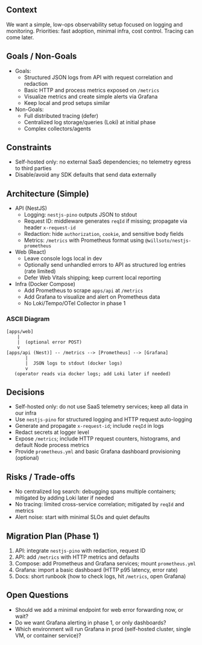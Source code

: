 ## Context

We want a simple, low-ops observability setup focused on logging and monitoring. Priorities: fast adoption, minimal infra, cost control. Tracing can come later.

## Goals / Non-Goals

- Goals:
  - Structured JSON logs from API with request correlation and redaction
  - Basic HTTP and process metrics exposed on `/metrics`
  - Visualize metrics and create simple alerts via Grafana
  - Keep local and prod setups similar
- Non-Goals:
  - Full distributed tracing (defer)
  - Centralized log storage/queries (Loki) at initial phase
  - Complex collectors/agents

## Constraints

- Self-hosted only: no external SaaS dependencies; no telemetry egress to third parties
- Disable/avoid any SDK defaults that send data externally

## Architecture (Simple)

- API (NestJS)
  - Logging: `nestjs-pino` outputs JSON to stdout
  - Request ID: middleware generates `reqId` if missing; propagate via header `x-request-id`
  - Redaction: hide `authorization`, `cookie`, and sensitive body fields
  - Metrics: `/metrics` with Prometheus format using `@willsoto/nestjs-prometheus`
- Web (React)
  - Leave console logs local in dev
  - Optionally send unhandled errors to API as structured log entries (rate limited)
  - Defer Web Vitals shipping; keep current local reporting
- Infra (Docker Compose)
  - Add Prometheus to scrape `apps/api` at `/metrics`
  - Add Grafana to visualize and alert on Prometheus data
  - No Loki/Tempo/OTel Collector in phase 1

### ASCII Diagram

```
[apps/web]
    |
    |  (optional error POST)
    v
[apps/api (Nest)] -- /metrics --> [Prometheus] --> [Grafana]
       |
       |  JSON logs to stdout (docker logs)
       v
   (operator reads via docker logs; add Loki later if needed)
```

## Decisions

- Self-hosted only: do not use SaaS telemetry services; keep all data in our infra
- Use `nestjs-pino` for structured logging and HTTP request auto-logging
- Generate and propagate `x-request-id`; include `reqId` in logs
- Redact secrets at logger level
- Expose `/metrics`; include HTTP request counters, histograms, and default Node process metrics
- Provide `prometheus.yml` and basic Grafana dashboard provisioning (optional)

## Risks / Trade-offs

- No centralized log search: debugging spans multiple containers; mitigated by adding Loki later if needed
- No tracing: limited cross-service correlation; mitigated by `reqId` and metrics
- Alert noise: start with minimal SLOs and quiet defaults

## Migration Plan (Phase 1)

1. API: integrate `nestjs-pino` with redaction, request ID
2. API: add `/metrics` with HTTP metrics and defaults
3. Compose: add Prometheus and Grafana services; mount `prometheus.yml`
4. Grafana: import a basic dashboard (HTTP p95 latency, error rate)
5. Docs: short runbook (how to check logs, hit `/metrics`, open Grafana)

## Open Questions

- Should we add a minimal endpoint for web error forwarding now, or wait?
- Do we want Grafana alerting in phase 1, or only dashboards?
- Which environment will run Grafana in prod (self-hosted cluster, single VM, or container service)?
